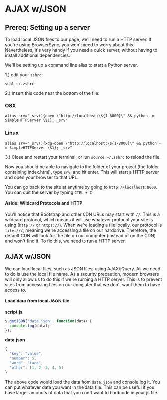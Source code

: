 # AJAX w/JSON

## Prereq: Setting up a server

To load local JSON files to our page, we'll need to run a HTTP server. If you're using BrowserSync, you won't need to worry about this. Nevertheless, it's very handy if you need a quick server, without having to install additional dependencies.

We'll be setting up a command line alias to start a Python server.

1.\) edit your `zshrc`:

```text
subl ~/.zshrc
```

2.\) Insert this code near the bottom of the file:

### OSX

```text
alias srv="_srv(){open \"http://localhost:\${1-8000}\" && python -m SimpleHTTPServer \$1}; _srv"
```

### Linux

```text
alias srv="_srv(){xdg-open \"http://localhost:\${1-8000}\" && python -m SimpleHTTPServer \$1}; _srv"
```

3.\) Close and restart your terminal, or run `source ~/.zshrc` to reload the file.

Now you should be able to navigate to the folder of your project \(the folder containing index.html\), type `srv`, and hit enter. This will start a HTTP server and open your browser to that URL.

You can go back to the site at anytime by going to `http://localhost:8000`. You can quit the server by typing `CTRL + C`

#### Aside: Wildcard Protocols and HTTP

You'll notice that Bootstrap and other CDN URLs may start with `//`. This is a wildcard protocol, which means it will use whatever protocol your site is using \(`http://` or `https://`\). When we're loading a file locally, our protocol is `file:///`, meaning we're accessing a file on our harddrive. Therefore, the default CDN will look for the file on our computer \(instead of on the CDN\) and won't find it. To fix this, we need to run a HTTP server.

## AJAX w/JSON

We can load local files, such as JSON files, using AJAX/jQuery. All we need to do is use the local file name. As a security precaution, modern browsers will only allow us to do this if we're running a HTTP server. This is to prevent sites from accessing files on our computer that we don't want them to have access to.

#### Load data from local JSON file

**script.js**

```javascript
$.getJSON('data.json', function(data) {
  console.log(data);
});
```

**data.json**

```javascript
{
  "key": "value",
  "number": 5,
  "word": "taco",
  "other": [1, 2, 3, 4, 5]
}
```

The above code would load the data from `data.json` and console.log it. You can put whatever data you want in the data file. This can be useful if you have larger amounts of data that you don't want to hardcode in your js file.


